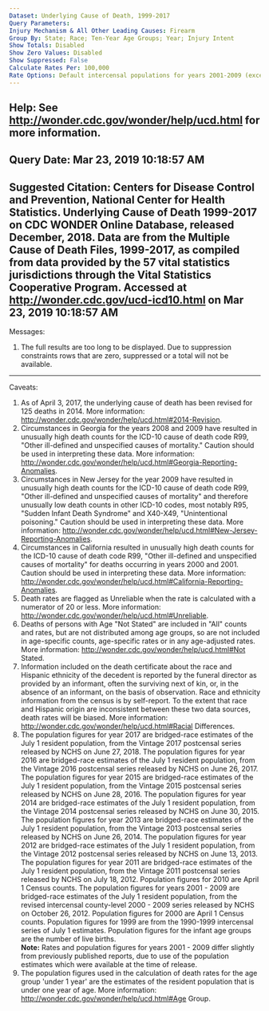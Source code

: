```yaml
---
Dataset: Underlying Cause of Death, 1999-2017
Query Parameters:
Injury Mechanism & All Other Leading Causes: Firearm
Group By: State; Race; Ten-Year Age Groups; Year; Injury Intent
Show Totals: Disabled
Show Zero Values: Disabled
Show Suppressed: False
Calculate Rates Per: 100,000
Rate Options: Default intercensal populations for years 2001-2009 (except Infant Age Groups)
---
```

Help: See http://wonder.cdc.gov/wonder/help/ucd.html for more information.
---
Query Date: Mar 23, 2019 10:18:57 AM
---
Suggested Citation: Centers for Disease Control and Prevention, National Center for Health Statistics. Underlying Cause of Death
1999-2017 on CDC WONDER Online Database, released December, 2018. Data are from the Multiple Cause of Death Files, 1999-2017, as
compiled from data provided by the 57 vital statistics jurisdictions through the Vital Statistics Cooperative Program. Accessed
at http://wonder.cdc.gov/ucd-icd10.html on Mar 23, 2019 10:18:57 AM
---
Messages:
1. The full results are too long to be displayed. Due to suppression constraints rows that are zero, suppressed or a total will
not be available.
---
Caveats:
1. As of April 3, 2017, the underlying cause of death has been revised for 125 deaths in 2014. More information:
http://wonder.cdc.gov/wonder/help/ucd.html#2014-Revision.
2. Circumstances in Georgia for the years 2008 and 2009 have resulted in unusually high death counts for the ICD-10 cause of
death code R99, "Other ill-defined and unspecified causes of mortality." Caution should be used in interpreting these data.
More information: http://wonder.cdc.gov/wonder/help/ucd.html#Georgia-Reporting-Anomalies.
3. Circumstances in New Jersey for the year 2009 have resulted in unusually high death counts for the ICD-10 cause of death code
R99, "Other ill-defined and unspecified causes of mortality" and therefore unusually low death counts in other ICD-10 codes,
most notably R95, "Sudden Infant Death Syndrome" and X40-X49, "Unintentional poisoning." Caution should be used in
interpreting these data. More information: http://wonder.cdc.gov/wonder/help/ucd.html#New-Jersey-Reporting-Anomalies.
4. Circumstances in California resulted in unusually high death counts for the ICD-10 cause of death code R99, "Other
ill-defined and unspecified causes of mortality" for deaths occurring in years 2000 and 2001. Caution should be used in
interpreting these data. More information: http://wonder.cdc.gov/wonder/help/ucd.html#California-Reporting-Anomalies.
5. Death rates are flagged as Unreliable when the rate is calculated with a numerator of 20 or less. More information:
http://wonder.cdc.gov/wonder/help/ucd.html#Unreliable.
6. Deaths of persons with Age "Not Stated" are included in "All" counts and rates, but are not distributed among age groups,
so are not included in age-specific counts, age-specific rates or in any age-adjusted rates. More information:
http://wonder.cdc.gov/wonder/help/ucd.html#Not Stated.
7. Information included on the death certificate about the race and Hispanic ethnicity of the decedent is reported by the
funeral director as provided by an informant, often the surviving next of kin, or, in the absence of an informant, on the basis
of observation. Race and ethnicity information from the census is by self-report. To the extent that race and Hispanic origin
are inconsistent between these two data sources, death rates will be biased. More information:
http://wonder.cdc.gov/wonder/help/ucd.html#Racial Differences.
8. The population figures for year 2017 are bridged-race estimates of the July 1 resident population, from the Vintage 2017
postcensal series released by NCHS on June 27, 2018. The population figures for year 2016 are bridged-race estimates of the July
1 resident population, from the Vintage 2016 postcensal series released by NCHS on June 26, 2017. The population figures for
year 2015 are bridged-race estimates of the July 1 resident population, from the Vintage 2015 postcensal series released by NCHS
on June 28, 2016. The population figures for year 2014 are bridged-race estimates of the July 1 resident population, from the
Vintage 2014 postcensal series released by NCHS on June 30, 2015. The population figures for year 2013 are bridged-race
estimates of the July 1 resident population, from the Vintage 2013 postcensal series released by NCHS on June 26, 2014. The
population figures for year 2012 are bridged-race estimates of the July 1 resident population, from the Vintage 2012 postcensal
series released by NCHS on June 13, 2013. The population figures for year 2011 are bridged-race estimates of the July 1 resident
population, from the Vintage 2011 postcensal series released by NCHS on July 18, 2012. Population figures for 2010 are April 1
Census counts. The population figures for years 2001 - 2009 are bridged-race estimates of the July 1 resident population, from
the revised intercensal county-level 2000 - 2009 series released by NCHS on October 26, 2012. Population figures for 2000 are
April 1 Census counts. Population figures for 1999 are from the 1990-1999 intercensal series of July 1 estimates. Population
figures for the infant age groups are the number of live births. <br/><b>Note:</b> Rates and population figures for years 2001 -
2009 differ slightly from previously published reports, due to use of the population estimates which were available at the time
of release.
9. The population figures used in the calculation of death rates for the age group 'under 1 year' are the estimates of the
resident population that is under one year of age. More information: http://wonder.cdc.gov/wonder/help/ucd.html#Age Group.